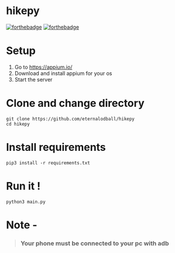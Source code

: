 # hikepy
[![forthebadge](https://forthebadge.com/images/badges/built-for-android.svg)](https://forthebadge.com)
[![forthebadge](https://forthebadge.com/images/badges/built-with-love.svg)](https://forthebadge.com)

# Setup

1. Go to https://appium.io/
2. Download and install appium for your os
3. Start the server

# Clone and change directory

```
git clone https://github.com/eternalodball/hikepy
cd hikepy
```

# Install requirements
```
pip3 install -r requirements.txt
```
# Run it !

```
python3 main.py
```
# Note -
>### Your phone must be connected to your pc with adb
